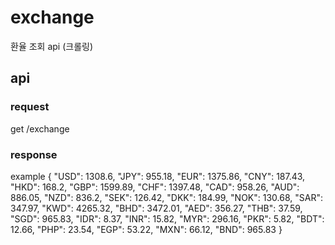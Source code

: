 # exchange
환율 조회 api (크롤링)

## api

### request
get /exchange

### response

example 
{
	"USD": 1308.6,
	"JPY": 955.18,
	"EUR": 1375.86,
	"CNY": 187.43,
	"HKD": 168.2,
	"GBP": 1599.89,
	"CHF": 1397.48,
	"CAD": 958.26,
	"AUD": 886.05,
	"NZD": 836.2,
	"SEK": 126.42,
	"DKK": 184.99,
	"NOK": 130.68,
	"SAR": 347.97,
	"KWD": 4265.32,
	"BHD": 3472.01,
	"AED": 356.27,
	"THB": 37.59,
	"SGD": 965.83,
	"IDR": 8.37,
	"INR": 15.82,
	"MYR": 296.16,
	"PKR": 5.82,
	"BDT": 12.66,
	"PHP": 23.54,
	"EGP": 53.22,
	"MXN": 66.12,
	"BND": 965.83
}

